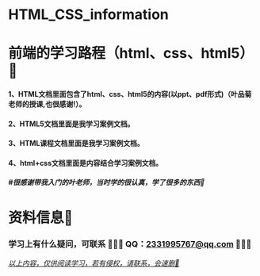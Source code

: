 # HTML_CSS_information

# 前端的学习路程（html、css、html5）📌

#### 1、HTML文档里面包含了html、css、html5的内容(以ppt、pdf形式)（叶品菊老师的授课,也很感谢!）。

#### 2、HTML5文档里面是我学习案例文档。

#### 3、HTML课程文档里面是我学习案例文档。 

#### 4、html+css文档里面是内容结合学习案例文档。 

##### #很感谢带我入门的叶老师，当时学的很认真，学了很多的东西🍻

# 资料信息📌

### 学习上有什么疑问，可联系 🍥🍥🍥 QQ：2331995767@qq.com  🍥🍥🍥

<u>*以上内容，仅供阅读学习，若有侵权，请联系，会速删📌*</u>
